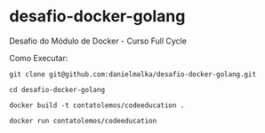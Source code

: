 # desafio-docker-golang

Desafio do Módulo de Docker - Curso Full Cycle

Como Executar:
```
git clone git@github.com:danielmalka/desafio-docker-golang.git

cd desafio-docker-golang

docker build -t contatolemos/codeeducation .

docker run contatolemos/codeeducation
```